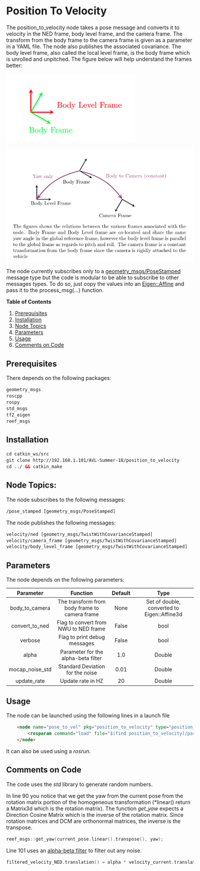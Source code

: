 # Position To Velocity

The position_to_velocity node takes a pose message and converts it to velocity in the NED frame, body level frame, and the camera frame. The transform from the body frame to the camera frame is given as a parameter in a YAML file. The node also publishes the associated covariance.
The body level frame, also called the local level frame, is the body frame which is unrolled and unpitched. The figure below will help understand the frames better:

![Body Level Frames](./docs/body_level.png)


![Coordinate Frames](./docs/Coordinate_Frames.png)

The node currently subscribes only to a [geometry_msgs/PoseStamped](http://docs.ros.org/api/geometry_msgs/html/msg/PoseStamped.html) message type but the code is modular to be able to subscribe to other messages types. To do so, just copy the values into an [Eigen::Affine](https://eigen.tuxfamily.org/dox/group__TutorialGeometry.html) and pass it to the process_msg(...) function.

**Table of Contents**
1. [Prerequisites](#prerequisites)
2. [Installation](###installation)
3. [Node Topics](#node-topics)
4. [Parameters](#parameters)
5. [Usage](#wsage)
6. [Comments on Code](#comments-on-code)

## Prerequisites
There depends on the following packages:
```xml
geometry_msgs
roscpp
rospy
std_msgs
tf2_eigen
reef_msgs
```
## Installation
```xml
cd catkin_ws/src
git clone http://192.168.1.101/AVL-Summer-18/position_to_velocity
cd ../ && catkin_make

```
## Node Topics:
The node subscribes to the following messages:
```xml
/pose_stamped [geometry_msgs/PoseStamped]
```
The node publishes the following messages:
```xml
velocity/ned [geometry_msgs/TwistWithCovarianceStamped]
velocity/camera_frame [geometry_msgs/TwistWithCovarianceStamped]
velocity/body_level_frame [geometry_msgs/TwistWithCovarianceStamped]
```

## Parameters
The node depends on the following parameters:

| Parameter        | Function| Default| Type|
|:-------------:|:-------------:|:-----:|:-------:|
| body_to_camera | The transform from body frame to camera frame|  None | Set of double, converted to Eigen::Affine3d |
| convert_to_ned      | Flag to convert from NWU to NED frame      |   False | bool |
| verbose| Flag to print debug messages      |    False | bool |
| alpha      | Parameter for the alpha-beta filter |   1.0 | Double |
| mocap_noise_std | Standard Deviation for the noise |    0.01| Double|
| update_rate      | Update rate in HZ      |   20| Double |


## Usage
The node can be launched using the following lines in a launch file
```html
    <node name="pose_to_vel" pkg="position_to_velocity" type="position_to_velocity_node" output="screen" >
        <rosparam command="load" file="$(find position_to_velocity)/params/basic.yaml" />
    </node>
``` 

It can also be used using a *rosrun*.

## Comments on Code
The code uses the *std* library to generate random numbers. 


In line 90 you notice that we get the yaw from the current pose from the rotation matrix portion of the homogeneous transformation (*linear() return a Matrix3d which is the rotation matrix). The function *get_yaw* expects a Direction Cosine Matrix which is the inverse of the rotation matrix. Since rotation matrices and DCM are orthonormal matrices, the inverse is the transpose. 
```c++
reef_msgs::get_yaw(current_pose.linear().transpose(), yaw);
```
 Line 101 uses an [alpha-beta filter](https://en.wikipedia.org/wiki/Alpha_beta_filter) to filter out any noise. 

```c++
filtered_velocity_NED.translation() = alpha * velocity_current.translation() - (1-alpha) * velocity_previous.translation();
```